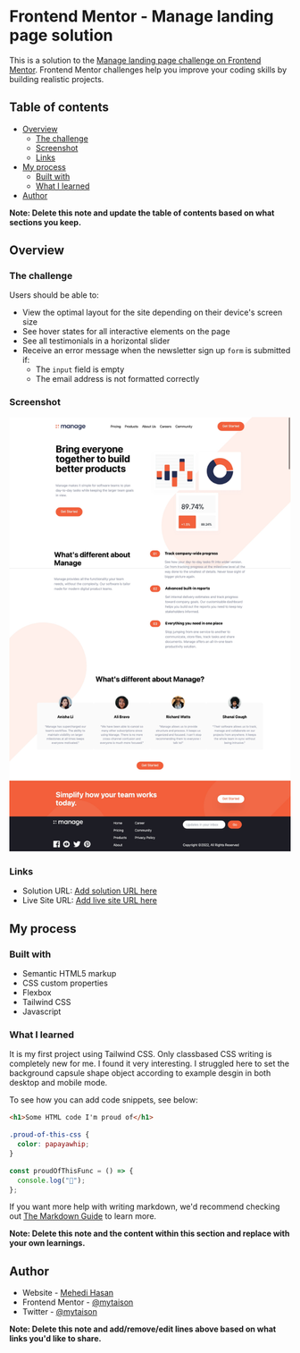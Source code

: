 # Frontend Mentor - Manage landing page solution

This is a solution to the [Manage landing page challenge on Frontend Mentor](https://www.frontendmentor.io/challenges/manage-landing-page-SLXqC6P5). Frontend Mentor challenges help you improve your coding skills by building realistic projects.

## Table of contents

- [Overview](#overview)
  - [The challenge](#the-challenge)
  - [Screenshot](#screenshot)
  - [Links](#links)
- [My process](#my-process)
  - [Built with](#built-with)
  - [What I learned](#what-i-learned)
- [Author](#author)

**Note: Delete this note and update the table of contents based on what sections you keep.**

## Overview

### The challenge

Users should be able to:

- View the optimal layout for the site depending on their device's screen size
- See hover states for all interactive elements on the page
- See all testimonials in a horizontal slider
- Receive an error message when the newsletter sign up `form` is submitted if:
  - The `input` field is empty
  - The email address is not formatted correctly

### Screenshot

![Desktop Mode](./screenshot_desktop.jpeg)

<!-- ![Mobile Mode](./screenshot_mobile.jpeg) -->

### Links

- Solution URL: [Add solution URL here](https://github.com/mytaison/manage-landing-Page)
- Live Site URL: [Add live site URL here](https://manage-landing-page.mehedihasan.pro/)

## My process

### Built with

- Semantic HTML5 markup
- CSS custom properties
- Flexbox
- Tailwind CSS
- Javascript

### What I learned

It is my first project using Tailwind CSS. Only classbased CSS writing is completely new for me. I found it very interesting. I struggled here to set the background capsule shape object according to example desgin in both desktop and mobile mode.

To see how you can add code snippets, see below:

```html
<h1>Some HTML code I'm proud of</h1>
```

```css
.proud-of-this-css {
  color: papayawhip;
}
```

```js
const proudOfThisFunc = () => {
  console.log("🎉");
};
```

If you want more help with writing markdown, we'd recommend checking out [The Markdown Guide](https://www.markdownguide.org/) to learn more.

**Note: Delete this note and the content within this section and replace with your own learnings.**

## Author

- Website - [Mehedi Hasan](https://www.your-site.com)
- Frontend Mentor - [@mytaison](https://www.frontendmentor.io/profile/mytaison)
- Twitter - [@mytaison](https://www.twitter.com/mytaison)

**Note: Delete this note and add/remove/edit lines above based on what links you'd like to share.**
